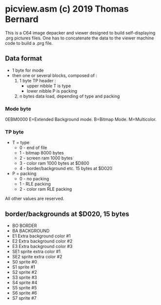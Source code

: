 # picview.asm (c) 2019 Thomas Bernard

This is a C64 image depacker and viewer designed to build self-displaying
.prg pictures files.
One has to concatenate the data to the viewer machine code to build a .prg
file.

## Data format
-  1 byte for mode
-  then one or several blocks, composed of :
   1.  1 byte TP header :
       - upper nibble T is type
       - lower nibble P is packing
   2.  n bytes data load, depending of type and packing

### Mode byte
0EBM0000 E=Extended Background mode. B=Bitmap Mode. M=Multicolor.

### TP byte
- T = type
  - 0 - end of file
  - 1 - bitmap                  8000 bytes
  - 2 - screen ram              1000 bytes
  - 3 - color ram               1000 bytes at $D800
  - 4 - border/background etc.  15 bytes at $D020
- P = packing
  - 0 - no packing
  - 1 - RLE packing
  - 2 - color ram RLE packing

All other values are reserved.


## border/backgrounds at $D020, 15 bytes
- BO BORDER
- BA BACKGROUND
- E1 Extra background color #1
- E2 Extra background color #2
- E3 Extra background color #3
- SE1 sprite extra color #1
- SE2 sprite extra color #2
- S0 sprite #0
- S1 sprite #1
- S2 sprite #2
- S3 sprite #3
- S4 sprite #4
- S5 sprite #5
- S6 sprite #6
- S7 sprite #7
